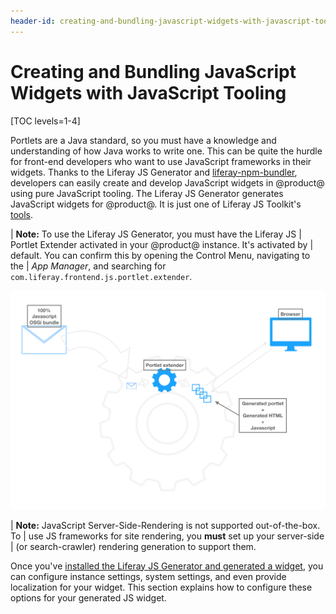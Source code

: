 ```yaml
---
header-id: creating-and-bundling-javascript-widgets-with-javascript-tooling
---
```


# Creating and Bundling JavaScript Widgets with JavaScript Tooling

[TOC levels=1-4]

Portlets are a Java standard, so you must have a knowledge and understanding of 
how Java works to write one. This can be quite the hurdle for front-end 
developers who want to use JavaScript frameworks in their widgets. Thanks to 
the Liferay JS Generator and 
[liferay-npm-bundler](/docs/7-2/reference/-/knowledge_base/r/liferay-npm-bundler), 
developers can easily create and develop JavaScript widgets in @product@ using 
pure JavaScript tooling. The Liferay JS Generator generates JavaScript widgets 
for @product@. It is just one of Liferay JS Toolkit's 
[tools](https://github.com/liferay/liferay-npm-build-tools/tree/master/packages). 

| **Note:** To use the Liferay JS Generator, you must have the Liferay JS 
| Portlet Extender activated in your @product@ instance. It's activated by 
| default. You can confirm this by opening the Control Menu, navigating to the 
| *App Manager*, and searching for `com.liferay.frontend.js.portlet.extender`. 

![Figure 1: The JS Portlet Extender lets you use pure JavaScript tooling to write widgets.](../../../images/extender-lifecycle.png)

| **Note:** JavaScript Server-Side-Rendering is not supported out-of-the-box. To
| use JS frameworks for site rendering, you **must** set up your server-side
| (or search-crawler) rendering generation to support them.

Once you've 
[installed the Liferay JS Generator and generated a widget](/docs/7-2/reference/-/knowledge_base/r/installing-the-js-generator-and-generating-a-bundle), 
you can configure instance settings, system settings, and even provide 
localization for your widget. This section explains how to configure these 
options for your generated JS widget. 